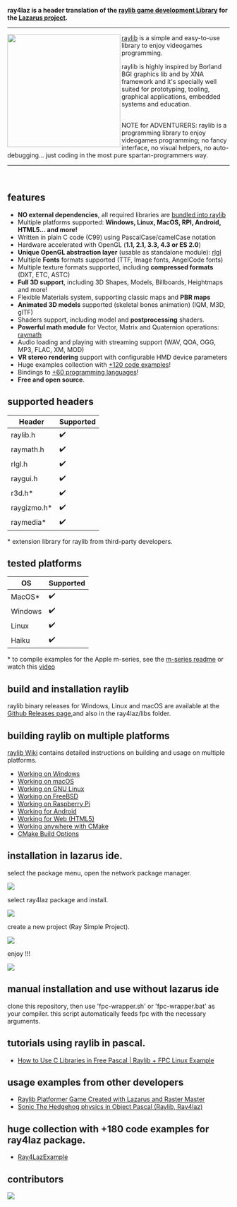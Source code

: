 **ray4laz is a header translation of the [raylib game development Library](https://www.raylib.com/) for the [Lazarus project](https://www.lazarus-ide.org/).**

---

<img align="left" src="https://raw.githubusercontent.com/GuvaCode/Ray4Laz-Example/refs/heads/main/binary/resources/raylogo.png" width="256px">

[raylib](https://github.com/raysan5/raylib) is a simple and easy-to-use library to enjoy videogames programming.

raylib is highly inspired by Borland BGI graphics lib and by XNA framework and it's specially well suited for prototyping, tooling, graphical applications, embedded systems and education.

<br>
 NOTE for ADVENTURERS: raylib is a programming library to enjoy videogames programming; no fancy interface, no visual helpers, no auto-debugging... just coding in the most pure spartan-programmers way.


---

<br>

features
--------
  - **NO external dependencies**, all required libraries are [bundled into raylib](https://github.com/raysan5/raylib/tree/master/src/external)
  - Multiple platforms supported: **Windows, Linux, MacOS, RPI, Android, HTML5... and more!**
  - Written in plain C code (C99) using PascalCase/camelCase notation
  - Hardware accelerated with OpenGL (**1.1, 2.1, 3.3, 4.3 or ES 2.0**)
  - **Unique OpenGL abstraction layer** (usable as standalone module): [rlgl](https://github.com/GuvaCode/Ray4Laz/blob/main/source/rlgl.pas)
  - Multiple **Fonts** formats supported (TTF, Image fonts, AngelCode fonts)
  - Multiple texture formats supported, including **compressed formats** (DXT, ETC, ASTC)
  - **Full 3D support**, including 3D Shapes, Models, Billboards, Heightmaps and more! 
  - Flexible Materials system, supporting classic maps and **PBR maps**
  - **Animated 3D models** supported (skeletal bones animation) (IQM, M3D, glTF)
  - Shaders support, including model and **postprocessing** shaders.
  - **Powerful math module** for Vector, Matrix and Quaternion operations: [raymath](https://github.com/GuvaCode/Ray4Laz/blob/main/source/raymath.pas)
  - Audio loading and playing with streaming support (WAV, QOA, OGG, MP3, FLAC, XM, MOD)
  - **VR stereo rendering** support with configurable HMD device parameters
  - Huge examples collection with [+120 code examples](https://github.com/GuvaCode/Ray4Laz-Example)!
  - Bindings to [+60 programming languages](https://github.com/raysan5/raylib/blob/master/BINDINGS.md)!
  - **Free and open source**.


supported headers
--------

Header     | Supported          |
---------  | ------------------ |
raylib.h   | :heavy_check_mark: |
raymath.h  | :heavy_check_mark: |
rlgl.h     | :heavy_check_mark: |
raygui.h   | :heavy_check_mark: |
r3d.h*     | :heavy_check_mark: |
raygizmo.h*| :heavy_check_mark: |
raymedia*  | :heavy_check_mark: |

\* extension library for raylib from third-party developers.

tested platforms
--------

OS         | Supported          |
---------  | ------------------ |
MacOS*     | :heavy_check_mark: |
Windows    | :heavy_check_mark: |
Linux      | :heavy_check_mark: |
Haiku      | :heavy_check_mark: |

\* to compile examples for the Apple m-series, see the [m-series readme](README_mac_mseries.md) or watch this [video](https://www.youtube.com/watch?v=h2-GrChtwMY)


build and installation raylib
--------

raylib binary releases for Windows, Linux and macOS are available at the [Github Releases page](https://github.com/raysan5/raylib/releases),and also in the ray4laz/libs folder.

building raylib on multiple platforms
--------

[raylib Wiki](https://github.com/raysan5/raylib/wiki#development-platforms) contains detailed instructions on building and usage on multiple platforms.

 - [Working on Windows](https://github.com/raysan5/raylib/wiki/Working-on-Windows)
 - [Working on macOS](https://github.com/raysan5/raylib/wiki/Working-on-macOS)
 - [Working on GNU Linux](https://github.com/raysan5/raylib/wiki/Working-on-GNU-Linux)
 - [Working on FreeBSD](https://github.com/raysan5/raylib/wiki/Working-on-FreeBSD)
 - [Working on Raspberry Pi](https://github.com/raysan5/raylib/wiki/Working-on-Raspberry-Pi)
 - [Working for Android](https://github.com/raysan5/raylib/wiki/Working-for-Android)
 - [Working for Web (HTML5)](https://github.com/raysan5/raylib/wiki/Working-for-Web-(HTML5))
 - [Working anywhere with CMake](https://github.com/raysan5/raylib/wiki/Working-with-CMake)
 - [CMake Build Options](https://github.com/raysan5/raylib/wiki/CMake-Build-Options)


installation in lazarus ide. 
--------

select the package menu, open the network package manager. 

![](https://raw.githubusercontent.com/GuvaCode/GuvaCode/main/ray4laz_img/1_openpkg.png)


select ray4laz package and install. 

![](https://raw.githubusercontent.com/GuvaCode/GuvaCode/main/ray4laz_img/3_opm.png)

create a new project (Ray Simple Project). 

![](https://raw.githubusercontent.com/GuvaCode/GuvaCode/main/ray4laz_img/2_newproject.png)

enjoy !!!

![](https://raw.githubusercontent.com/GuvaCode/GuvaCode/main/ray4laz_img/4_enjoy.png)



manual installation and use without lazarus ide
--------

clone this repository, then use 'fpc-wrapper.sh' or 'fpc-wrapper.bat' as your compiler. this script automatically feeds fpc with the necessary arguments.


tutorials using raylib in pascal.
--------
- [How to Use C Libraries in Free Pascal | Raylib + FPC Linux Example](https://www.youtube.com/watch?v=f29SMhakdtE)

usage examples from other developers
--------

- [Raylib Platformer Game Created with Lazarus and Raster Master](https://www.youtube.com/watch?v=DhdHi7fPkhk)
- [Sonic The Hedgehog physics in Object Pascal (Raylib, Ray4laz)](https://www.youtube.com/watch?v=3PAmUILrFGw&t=101s)


huge collection with +180 code examples for ray4laz package.
--------
- [Ray4LazExample](https://github.com/GuvaCode/Ray4LazExample)


contributors
--------

<a href="https://github.com/GuvaCode/Ray4Laz/graphs/contributors">
  <img src="https://contrib.rocks/image?repo=GuvaCode/Ray4Laz" />
</a>

